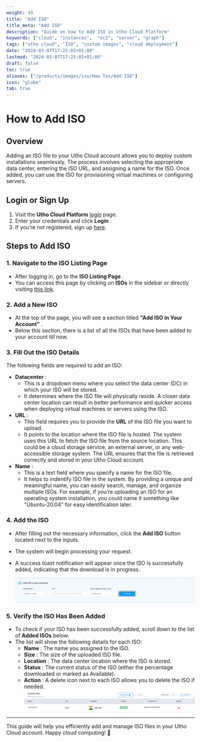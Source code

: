```yaml
---
weight: 40
title: "Add ISO"
title_meta: "Add ISO"
description: "Guide on how to Add ISO in Utho Cloud Platform"
keywords: ["cloud", "instances",  "ec2", "server", "graph"]
tags: ["utho cloud", "ISO", "custom images", "cloud deployment"]
date: "2024-03-07T17:25:05+01:00"
lastmod: "2024-03-07T17:25:05+01:00"
draft: false
toc: true
aliases: ["/products/images/iso/How Tos/Add ISO"]
icon: "globe"
tab: true
---
```


# **How to Add ISO**

## **Overview**

Adding an ISO file to your Utho Cloud account allows you to deploy custom installations seamlessly. The process involves selecting the appropriate data center, entering the ISO URL, and assigning a name for the ISO. Once added, you can use the ISO for provisioning virtual machines or configuring servers.

## **Login or Sign Up**

1. Visit the **Utho Cloud Platform** [login](https://console.utho.com/login) page.
2. Enter your credentials and click  **Login** .
3. If you’re not registered, sign up [here](https://console.utho.com/signup).

## **Steps to Add ISO**

### **1. Navigate to the ISO Listing Page**

* After logging in, go to the  **ISO Listing Page** .
* You can access this page by clicking on **ISOs** in the sidebar or directly visiting [this link](https://console.utho.com/iso "ISO Listing Page").

### **2. Add a New ISO**

* At the top of the page, you will see a section titled  **"Add ISO in Your Account"** .
* Below this section, there is a list of all the ISOs that have been added to your account till now.

### **3. Fill Out the ISO Details**

The following fields are required to add an ISO:

* **Datacenter** :
  * This is a dropdown menu where you select the data center (DC) in which your ISO will be stored.
  * It determines where the ISO file will physically reside. A closer data center location can result in better performance and quicker access when deploying virtual machines or servers using the ISO.
* **URL** :
  * This field requires you to provide the **URL** of the ISO file you want to upload.
  * It points to the location where the ISO file is hosted. The system uses this URL to fetch the ISO file from the source location. This could be a cloud storage service, an external server, or any web-accessible storage system. The URL ensures that the file is retrieved correctly and stored in your Utho Cloud account.
* **Name** :
  * This is a text field where you specify a name for the ISO file.
  * It helps to indentify ISO file in the system. By providing a unique and meaningful name, you can easily search, manage, and organize multiple ISOs. For example, if you’re uploading an ISO for an operating system installation, you could name it something like "Ubuntu-20.04" for easy identification later.

### **4. Add the ISO**

* After filling out the necessary information, click the **Add ISO** button located next to the inputs.
* The system will begin processing your request.
* A success toast notification will appear once the ISO is successfully added, indicating that the download is in progress.

  ![1743999411009](image/index/1743999411009.png)

### **5. Verify the ISO Has Been Added**

* To check if your ISO has been successfully added, scroll down to the list of **Added ISOs** below.
* The list will show the following details for each ISO:
  * **Name** : The name you assigned to the ISO.
  * **Size** : The size of the uploaded ISO file.
  * **Location** : The data center location where the ISO is stored.
  * **Status** : The current status of the ISO (either the percentage downloaded or marked as Available).
  * **Action** : A delete icon next to each ISO allows you to delete the ISO if needed.
    ![1743999531954](image/index/1743999531954.png)

---

This guide will help you efficiently add and manage ISO files in your Utho Cloud account. Happy cloud computing! 🚀
